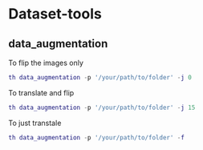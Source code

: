 Dataset-tools
================


## data_augmentation
To flip the images only 

```lua
th data_augmentation -p '/your/path/to/folder' -j 0 
```

To translate and flip 
```lua
th data_augmentation -p '/your/path/to/folder' -j 15
```

To just transtale 
```lua
th data_augmentation -p '/your/path/to/folder' -f
```
